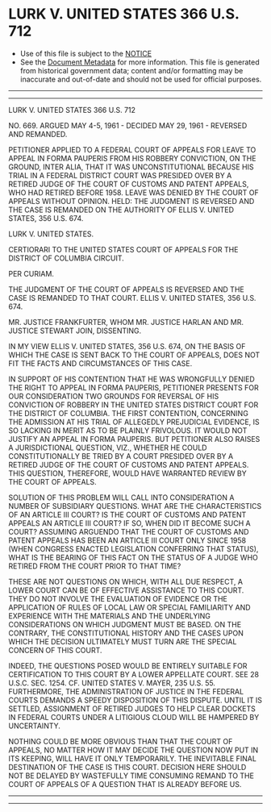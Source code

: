 ---
---

# LURK V. UNITED STATES 366 U.S. 712

* Use of this file is subject to the [NOTICE](https://github.com/publicdocs/notice/blob/master/NOTICE)
* See the [Document Metadata](../../../) for more information.
  This file is generated from historical government data; content and/or formatting may be inaccurate and out-of-date and should not be used for official purposes.

----------
----------

LURK V. UNITED STATES 366 U.S. 712

NO. 669.  ARGUED MAY 4-5, 1961 - DECIDED MAY 29, 1961 - REVERSED AND REMANDED.

PETITIONER APPLIED TO A FEDERAL COURT OF APPEALS FOR LEAVE TO APPEAL IN FORMA PAUPERIS FROM HIS ROBBERY CONVICTION, ON THE GROUND, INTER ALIA, THAT IT WAS UNCONSTITUTIONAL BECAUSE HIS TRIAL IN A FEDERAL DISTRICT COURT WAS PRESIDED OVER BY A RETIRED JUDGE OF THE COURT OF CUSTOMS AND PATENT APPEALS, WHO HAD RETIRED BEFORE 1958.  LEAVE WAS DENIED BY THE COURT OF APPEALS WITHOUT OPINION.  HELD:  THE JUDGMENT IS REVERSED AND THE CASE IS REMANDED ON THE AUTHORITY OF ELLIS V. UNITED STATES, 356 U.S. 674.

LURK V. UNITED STATES.

CERTIORARI TO THE UNITED STATES COURT OF APPEALS FOR THE DISTRICT OF COLUMBIA CIRCUIT.

PER CURIAM.

THE JUDGMENT OF THE COURT OF APPEALS IS REVERSED AND THE CASE IS REMANDED TO THAT COURT.  ELLIS V. UNITED STATES, 356 U.S. 674.

MR. JUSTICE FRANKFURTER, WHOM MR. JUSTICE HARLAN AND MR. JUSTICE STEWART JOIN, DISSENTING.

IN MY VIEW ELLIS V. UNITED STATES, 356 U.S. 674, ON THE BASIS OF WHICH THE CASE IS SENT BACK TO THE COURT OF APPEALS, DOES NOT FIT THE FACTS AND CIRCUMSTANCES OF THIS CASE.

IN SUPPORT OF HIS CONTENTION THAT HE WAS WRONGFULLY DENIED THE RIGHT TO APPEAL IN FORMA PAUPERIS, PETITIONER PRESENTS FOR OUR CONSIDERATION TWO GROUNDS FOR REVERSAL OF HIS CONVICTION OF ROBBERY IN THE UNITED STATES DISTRICT COURT FOR THE DISTRICT OF COLUMBIA.  THE FIRST CONTENTION, CONCERNING THE ADMISSION AT HIS TRIAL OF ALLEGEDLY PREJUDICIAL EVIDENCE, IS SO LACKING IN MERIT AS TO BE PLAINLY FRIVOLOUS.  IT WOULD NOT JUSTIFY AN APPEAL IN FORMA PAUPERIS.  BUT PETITIONER ALSO RAISES A JURISDICTIONAL QUESTION, VIZ., WHETHER HE COULD CONSTITUTIONALLY BE TRIED BY A COURT PRESIDED OVER BY A RETIRED JUDGE OF THE COURT OF CUSTOMS AND PATENT APPEALS.  THIS QUESTION, THEREFORE, WOULD HAVE WARRANTED REVIEW BY THE COURT OF APPEALS.

SOLUTION OF THIS PROBLEM WILL CALL INTO CONSIDERATION A NUMBER OF SUBSIDIARY QUESTIONS.  WHAT ARE THE CHARACTERISTICS OF AN ARTICLE III COURT?  IS THE COURT OF CUSTOMS AND PATENT APPEALS AN ARTICLE III COURT?  IF SO, WHEN DID IT BECOME SUCH A COURT?  ASSUMING ARGUENDO THAT THE COURT OF CUSTOMS AND PATENT APPEALS HAS BEEN AN ARTICLE III COURT ONLY SINCE 1958 (WHEN CONGRESS ENACTED LEGISLATION CONFERRING THAT STATUS), WHAT IS THE BEARING OF THIS FACT ON THE STATUS OF A JUDGE WHO RETIRED FROM THE COURT PRIOR TO THAT TIME?

THESE ARE NOT QUESTIONS ON WHICH, WITH ALL DUE RESPECT, A LOWER COURT CAN BE OF EFFECTIVE ASSISTANCE TO THIS COURT.  THEY DO NOT INVOLVE THE EVALUATION OF EVIDENCE OR THE APPLICATION OF RULES OF LOCAL LAW OR SPECIAL FAMILIARITY AND EXPERIENCE WITH THE MATERIALS AND THE UNDERLYING CONSIDERATIONS ON WHICH JUDGMENT MUST BE BASED.  ON THE CONTRARY, THE CONSTITUTIONAL HISTORY AND THE CASES UPON WHICH THE DECISION ULTIMATELY MUST TURN ARE THE SPECIAL CONCERN OF THIS COURT.

INDEED, THE QUESTIONS POSED WOULD BE ENTIRELY SUITABLE FOR CERTIFICATION TO THIS COURT BY A LOWER APPELLATE COURT.  SEE 28 U.S.C. SEC. 1254.  CF. UNITED STATES V. MAYER, 235 U.S. 55.  FURTHERMORE, THE ADMINISTRATION OF JUSTICE IN THE FEDERAL COURTS DEMANDS A SPEEDY DISPOSITION OF THIS DISPUTE.  UNTIL IT IS SETTLED, ASSIGNMENT OF RETIRED JUDGES TO HELP CLEAR DOCKETS IN FEDERAL COURTS UNDER A LITIGIOUS CLOUD WILL BE HAMPERED BY UNCERTAINTY.

NOTHING COULD BE MORE OBVIOUS THAN THAT THE COURT OF APPEALS, NO MATTER HOW IT MAY DECIDE THE QUESTION NOW PUT IN ITS KEEPING, WILL HAVE IT ONLY TEMPORARILY.  THE INEVITABLE FINAL DESTINATION OF THE CASE IS THIS COURT.  DECISION HERE SHOULD NOT BE DELAYED BY WASTEFULLY TIME CONSUMING REMAND TO THE COURT OF APPEALS OF A QUESTION THAT IS ALREADY BEFORE US.


----------
----------

